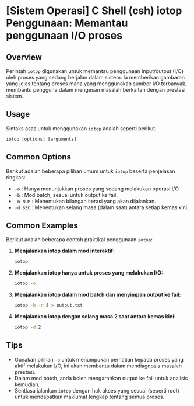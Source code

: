 # [Sistem Operasi] C Shell (csh) iotop Penggunaan: Memantau penggunaan I/O proses

## Overview
Perintah `iotop` digunakan untuk memantau penggunaan input/output (I/O) oleh proses yang sedang berjalan dalam sistem. Ia memberikan gambaran yang jelas tentang proses mana yang menggunakan sumber I/O terbanyak, membantu pengguna dalam mengesan masalah berkaitan dengan prestasi sistem.

## Usage
Sintaks asas untuk menggunakan `iotop` adalah seperti berikut:

```
iotop [options] [arguments]
```

## Common Options
Berikut adalah beberapa pilihan umum untuk `iotop` beserta penjelasan ringkas:

- `-o` : Hanya menunjukkan proses yang sedang melakukan operasi I/O.
- `-b` : Mod batch, sesuai untuk output ke fail.
- `-n NUM` : Menentukan bilangan iterasi yang akan dijalankan.
- `-d SEC` : Menentukan selang masa (dalam saat) antara setiap kemas kini.

## Common Examples
Berikut adalah beberapa contoh praktikal penggunaan `iotop`:

1. **Menjalankan iotop dalam mod interaktif:**
   ```bash
   iotop
   ```

2. **Menjalankan iotop hanya untuk proses yang melakukan I/O:**
   ```bash
   iotop -o
   ```

3. **Menjalankan iotop dalam mod batch dan menyimpan output ke fail:**
   ```bash
   iotop -b -n 5 > output.txt
   ```

4. **Menjalankan iotop dengan selang masa 2 saat antara kemas kini:**
   ```bash
   iotop -d 2
   ```

## Tips
- Gunakan pilihan `-o` untuk menumpukan perhatian kepada proses yang aktif melakukan I/O, ini akan membantu dalam mendiagnosis masalah prestasi.
- Dalam mod batch, anda boleh mengarahkan output ke fail untuk analisis kemudian.
- Sentiasa jalankan `iotop` dengan hak akses yang sesuai (seperti root) untuk mendapatkan maklumat lengkap tentang semua proses.